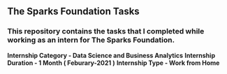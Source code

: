 ## The Sparks Foundation Tasks
### This repository contains the tasks that I completed while working as an intern for The Sparks Foundation.

**Internship Category - Data Science and Business Analytics**
**Internship Duration - 1 Month ( Feburary-2021 )**
**Internship Type - Work from Home**
